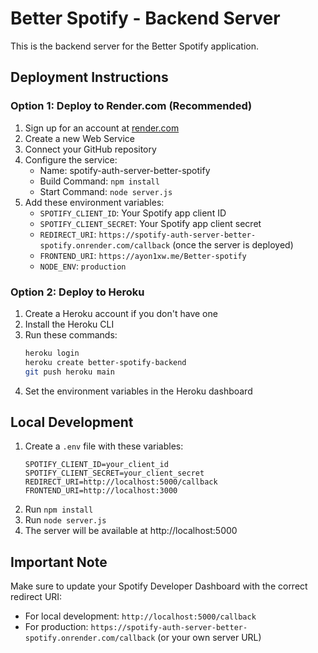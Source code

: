 # Better Spotify - Backend Server

This is the backend server for the Better Spotify application.

## Deployment Instructions

### Option 1: Deploy to Render.com (Recommended)

1. Sign up for an account at [render.com](https://render.com)
2. Create a new Web Service
3. Connect your GitHub repository 
4. Configure the service:
   - Name: spotify-auth-server-better-spotify
   - Build Command: `npm install`
   - Start Command: `node server.js`
5. Add these environment variables:
   - `SPOTIFY_CLIENT_ID`: Your Spotify app client ID
   - `SPOTIFY_CLIENT_SECRET`: Your Spotify app client secret
   - `REDIRECT_URI`: `https://spotify-auth-server-better-spotify.onrender.com/callback` (once the server is deployed)
   - `FRONTEND_URI`: `https://ayon1xw.me/Better-spotify`
   - `NODE_ENV`: `production`

### Option 2: Deploy to Heroku

1. Create a Heroku account if you don't have one
2. Install the Heroku CLI
3. Run these commands:
   ```bash
   heroku login
   heroku create better-spotify-backend
   git push heroku main
   ```
4. Set the environment variables in the Heroku dashboard

## Local Development

1. Create a `.env` file with these variables:
   ```
   SPOTIFY_CLIENT_ID=your_client_id
   SPOTIFY_CLIENT_SECRET=your_client_secret
   REDIRECT_URI=http://localhost:5000/callback
   FRONTEND_URI=http://localhost:3000
   ```
2. Run `npm install`
3. Run `node server.js`
4. The server will be available at http://localhost:5000

## Important Note

Make sure to update your Spotify Developer Dashboard with the correct redirect URI:
- For local development: `http://localhost:5000/callback`
- For production: `https://spotify-auth-server-better-spotify.onrender.com/callback` (or your own server URL)